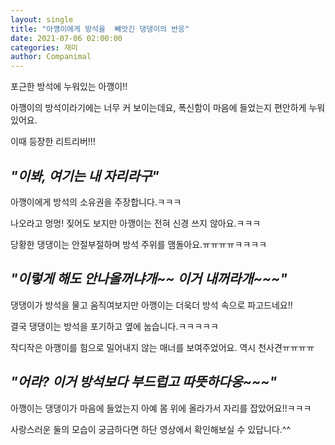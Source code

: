 ```yaml
---
layout: single
title: "아깽이에게 방석을  빼앗긴 댕댕이의 반응"
date: 2021-07-06 02:00:00
categories: 재미
author: Companimal
---
```


포근한 방석에 누워있는 아깽이!!

아깽이의 방석이라기에는 너무 커 보이는데요, 폭신함이 마음에 들었는지 편안하게 누워있어요.

이때 등장한 리트리버!!!

## _"이봐, 여기는 내 자리라구"_

아깽이에게 방석의 소유권을 주장합니다.ㅋㅋㅋ

나오라고 멍멍! 짖어도 보지만 아깽이는 전혀 신경 쓰지 않아요.ㅋㅋㅋ

당황한 댕댕이는 안절부절하며 방석 주위를 맴돌아요.ㅠㅠㅠㅠㅋㅋㅋㅋ

## _"이렇게 해도 안나올꺼냐개~~ 이거 내꺼라개~~~"_

댕댕이가 방석을 물고 움직여보지만 아깽이는 더욱더 방석 속으로 파고드네요!!

결국 댕댕이는 방석을 포기하고 옆에 눕습니다.ㅋㅋㅋㅋㅋ

작디작은 아깽이를 힘으로 밀어내지 않는 매너를 보여주었어요. 역시 천사견ㅠㅠㅠㅠ

## _"어라? 이거 방석보다 부드럽고 따뜻하다옹~~~"_

아깽이는 댕댕이가 마음에 들었는지 아예 몸 위에 올라가서 자리를 잡았어요!!ㅋㅋㅋ

사랑스러운 둘의 모습이 궁금하다면 하단 영상에서 확인해보실 수 있답니다.^^
